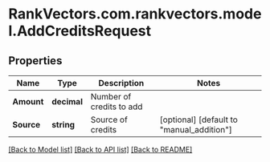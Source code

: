 # RankVectors.com.rankvectors.model.AddCreditsRequest

## Properties

Name | Type | Description | Notes
------------ | ------------- | ------------- | -------------
**Amount** | **decimal** | Number of credits to add | 
**Source** | **string** | Source of credits | [optional] [default to "manual_addition"]

[[Back to Model list]](../../README.md#documentation-for-models) [[Back to API list]](../../README.md#documentation-for-api-endpoints) [[Back to README]](../../README.md)

